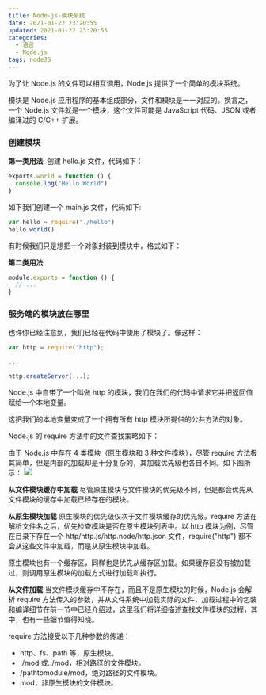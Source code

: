 ```yaml
---
title: Node-js-模块系统
date: 2021-01-22 23:20:55
updated: 2021-01-22 23:20:55
categories:
  - 语言
  - Node.js
tags: nodeJS
---
```


为了让 Node.js 的文件可以相互调用，Node.js 提供了一个简单的模块系统。

模块是 Node.js 应用程序的基本组成部分，文件和模块是一一对应的。换言之，一个 Node.js 文件就是一个模块，这个文件可能是 JavaScript 代码、JSON 或者编译过的 C/C++ 扩展。

### 创建模块

**第一类用法**:
创建 hello.js 文件，代码如下：

```js
exports.world = function () {
  console.log("Hello World")
}
```

如下我们创建一个 main.js 文件，代码如下:

```js
var hello = require("./hello")
hello.world()
```

有时候我们只是想把一个对象封装到模块中，格式如下：

**第二类用法**:

```js
module.exports = function () {
  // ...
}
```

### 服务端的模块放在哪里

也许你已经注意到，我们已经在代码中使用了模块了。像这样：

```js
var http = require("http");

...

http.createServer(...);
```

Node.js 中自带了一个叫做 http 的模块，我们在我们的代码中请求它并把返回值赋给一个本地变量。

这把我们的本地变量变成了一个拥有所有 http 模块所提供的公共方法的对象。

Node.js 的 require 方法中的文件查找策略如下：

由于 Node.js 中存在 4 类模块（原生模块和 3 种文件模块），尽管 require 方法极其简单，但是内部的加载却是十分复杂的，其加载优先级也各自不同。如下图所示：
![](https://upload-images.jianshu.io/upload_images/1662509-cc682160d98e6bc0.png?imageMogr2/auto-orient/strip%7CimageView2/2/w/1240)

**从文件模块缓存中加载**
尽管原生模块与文件模块的优先级不同，但是都会优先从文件模块的缓存中加载已经存在的模块。

**从原生模块加载**
原生模块的优先级仅次于文件模块缓存的优先级。require 方法在解析文件名之后，优先检查模块是否在原生模块列表中。以 http 模块为例，尽管在目录下存在一个 http/http.js/http.node/http.json 文件，require("http") 都不会从这些文件中加载，而是从原生模块中加载。

原生模块也有一个缓存区，同样也是优先从缓存区加载。如果缓存区没有被加载过，则调用原生模块的加载方式进行加载和执行。

**从文件加载**
当文件模块缓存中不存在，而且不是原生模块的时候，Node.js 会解析 require 方法传入的参数，并从文件系统中加载实际的文件，加载过程中的包装和编译细节在前一节中已经介绍过，这里我们将详细描述查找文件模块的过程，其中，也有一些细节值得知晓。

require 方法接受以下几种参数的传递：

- http、fs、path 等，原生模块。
- ./mod 或../mod，相对路径的文件模块。
- /pathtomodule/mod，绝对路径的文件模块。
- mod，非原生模块的文件模块。

<!-- more -->
